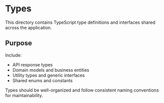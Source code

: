 # Types

This directory contains TypeScript type definitions and interfaces shared across the application.

## Purpose

Include:

- API response types
- Domain models and business entities
- Utility types and generic interfaces
- Shared enums and constants

Types should be well-organized and follow consistent naming conventions for maintainability.